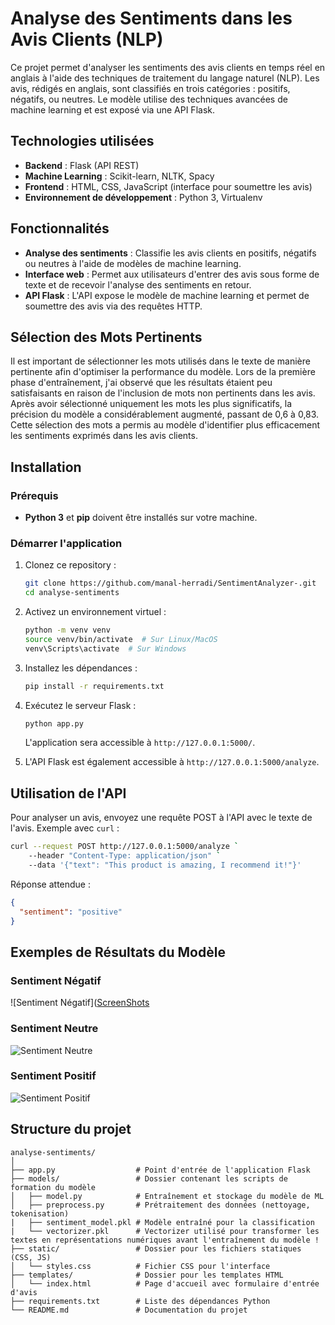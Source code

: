 # Analyse des Sentiments dans les Avis Clients (NLP)

Ce projet permet d'analyser les sentiments des avis clients en temps réel en anglais à l'aide des techniques de traitement du langage naturel (NLP). Les avis, rédigés en anglais, sont classifiés en trois catégories : positifs, négatifs, ou neutres. Le modèle utilise des techniques avancées de machine learning et est exposé via une API Flask.

## Technologies utilisées

- **Backend** : Flask (API REST)
- **Machine Learning** : Scikit-learn, NLTK, Spacy
- **Frontend** : HTML, CSS, JavaScript (interface pour soumettre les avis)
- **Environnement de développement** : Python 3, Virtualenv

## Fonctionnalités

- **Analyse des sentiments** : Classifie les avis clients en positifs, négatifs ou neutres à l'aide de modèles de machine learning.
- **Interface web** : Permet aux utilisateurs d'entrer des avis sous forme de texte et de recevoir l'analyse des sentiments en retour.
- **API Flask** : L'API expose le modèle de machine learning et permet de soumettre des avis via des requêtes HTTP.

## Sélection des Mots Pertinents

Il est important de sélectionner les mots utilisés dans le texte de manière pertinente afin d'optimiser la performance du modèle. Lors de la première phase d'entraînement, j'ai observé que les résultats étaient peu satisfaisants en raison de l'inclusion de mots non pertinents dans les avis. Après avoir sélectionné uniquement les mots les plus significatifs, la précision du modèle a considérablement augmenté, passant de 0,6 à 0,83. Cette sélection des mots a permis au modèle d'identifier plus efficacement les sentiments exprimés dans les avis clients.

## Installation

### Prérequis

- **Python 3** et **pip** doivent être installés sur votre machine.


### Démarrer l'application

1. Clonez ce repository :
    ```bash
    git clone https://github.com/manal-herradi/SentimentAnalyzer-.git
    cd analyse-sentiments
    ```

2. Activez un environnement virtuel :
    ```bash
    python -m venv venv
    source venv/bin/activate  # Sur Linux/MacOS
    venv\Scripts\activate  # Sur Windows
    ```

3. Installez les dépendances :
    ```bash
    pip install -r requirements.txt
    ```

4. Exécutez le serveur Flask :
    ```bash
    python app.py
    ```

    L'application sera accessible à `http://127.0.0.1:5000/`.

5. L'API Flask est également accessible à `http://127.0.0.1:5000/analyze`.

## Utilisation de l'API

Pour analyser un avis, envoyez une requête POST à l'API avec le texte de l'avis. Exemple avec `curl` :

```bash
curl --request POST http://127.0.0.1:5000/analyze `
    --header "Content-Type: application/json" `
    --data '{"text": "This product is amazing, I recommend it!"}'
```

Réponse attendue :
```json
{
  "sentiment": "positive"
}
```

## Exemples de Résultats du Modèle 

### Sentiment Négatif

![Sentiment Négatif]([ScreenShots](https://github.com/manal-herradi/images/blob/859b0fc0e6ab747375d1bc8a3e1df17276e37173/negative.png)

### Sentiment Neutre
![Sentiment Neutre](https://github.com/manal-herradi/images/blob/859b0fc0e6ab747375d1bc8a3e1df17276e37173/Neutral.png)

### Sentiment Positif
![Sentiment Positif](https://github.com/manal-herradi/images/blob/859b0fc0e6ab747375d1bc8a3e1df17276e37173/Positive.png)

## Structure du projet

```
analyse-sentiments/
│
├── app.py                  # Point d'entrée de l'application Flask
├── models/                 # Dossier contenant les scripts de formation du modèle
│   ├── model.py            # Entraînement et stockage du modèle de ML
│   ├── preprocess.py       # Prétraitement des données (nettoyage, tokenisation)
|   ├── sentiment_model.pkl # Modèle entraîné pour la classification
|   └── vectorizer.pkl      # Vectorizer utilisé pour transformer les textes en représentations numériques avant l'entraînement du modèle !
├── static/                 # Dossier pour les fichiers statiques (CSS, JS)
│   └── styles.css          # Fichier CSS pour l'interface
├── templates/              # Dossier pour les templates HTML
│   └── index.html          # Page d'accueil avec formulaire d'entrée d'avis
├── requirements.txt        # Liste des dépendances Python
└── README.md               # Documentation du projet
```
